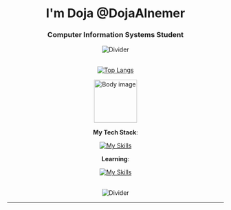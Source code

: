 <h1 align="center">I'm Doja @DojaAlnemer</h1>
<h3 align="center">Computer Information Systems Student</h3>
<div align="center">
<img  src="https://media.tenor.com/iTm8wqNUZMsAAAAi/divider.gif" alt="Divider"> 
</div>



<div align="center"></br>

[![Top Langs](https://github-readme-stats.vercel.app/api/top-langs/?username=dexprexxtion&layout=compact&theme=tokyonight&langs_count=8)](https://github.com/anuraghazra/github-readme-stats)
 
 <img  src="https://media1.tenor.com/m/RZ-XlLO5gb4AAAAd/yoru-valorant.gif" alt="Body image" width="100px"> 

</div>






<div align="center">

**My Tech Stack**:
  
  [![My Skills](https://skillicons.dev/icons?i=arduino,aws,bash,cpp,github,html,java,linux,mysql,powershell,py,pycharm,vscode)](https://skillicons.dev)
  

**Learning**:

<div align="center">

[![My Skills](https://skillicons.dev/icons?i=godot,js,php)](https://skillicons.dev)

  </div>
</br></div>
<div align="center">
<img  src="https://media.tenor.com/iTm8wqNUZMsAAAAi/divider.gif" alt="Divider"> 
</div>
  

       

------


